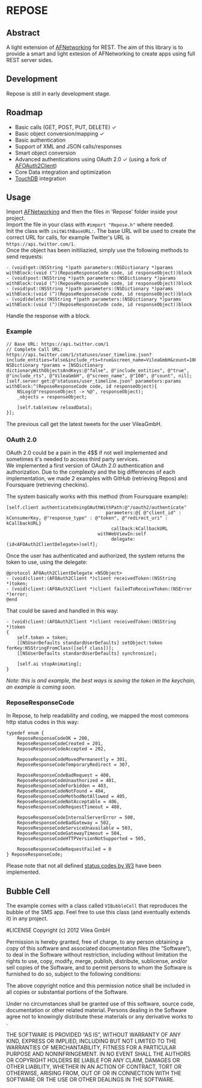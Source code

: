 # REPOSE
## Abstract
A light extension of [AFNetworking](https://github.com/AFNetworking/AFNetworking) for REST.
The aim of this library is to provide a smart and light extesion of AFNetworking to create apps using full REST server sides.

## Development
Repose is still in early development stage.

## Roadmap
- Basic calls (GET, POST, PUT, DELETE) ✓
- Basic object conversion/mapping ✓
- Basic authentication
- Support of XML and JSON calls/responses
- Smart object conversion
- Advanced authentications using OAuth 2.0 ✓ (using a fork of [AFOAuth2Client](https://github.com/bontoJR/AFOAuth2Client))
- Core Data integration and optimization
- [TouchDB](https://github.com/couchbaselabs/TouchDB-iOS) integration

## Usage
Import [AFNetworking](https://github.com/AFNetworking/AFNetworking) and then the files in 'Repose' folder inside your project.<br/>
Import the file in your class with `#import "Repose.h"` where needed.<br/>
Init the class with `initWithBaseURL:`. The base URL will be used to create the correct URL for calls, for example Twitter's URL is `https://api.twitter.com/1`.<br/>
Once the object has been initiliazied, simply use the following methods to send requests:

	- (void)get:(NSString *)path parameters:(NSDictionary *)params withBlock:(void (^)(ReposeResponseCode code, id responseObject))block
	- (void)post:(NSString *)path parameters:(NSDictionary *)params withBlock:(void (^)(ReposeResponseCode code, id responseObject))block
	- (void)put:(NSString *)path parameters:(NSDictionary *)params withBlock:(void (^)(ReposeResponseCode code, id responseObject))block
	- (void)delete:(NSString *)path parameters:(NSDictionary *)params withBlock:(void (^)(ReposeResponseCode code, id responseObject))block

Handle the response with a block.

### Example

	// Base URL: https://api.twitter.com/1
	// Complete Call URL: https://api.twitter.com/1/statuses/user_timeline.json?include_entities=false&include_rts=true&screen_name=VileaGmbH&count=100
    NSDictionary *params = [NSDictionary dictionaryWithObjectsAndKeys:@"false", @"include_entities", @"true", @"include_rts", @"VileaGmbH", @"screen_name", @"100", @"count", nil];
    [self.server get:@"statuses/user_timeline.json" parameters:params withBlock:^(ReposeResponseCode code, id responseObject){
        NSLog(@"responseObject -> %@", responseObject);
        _objects = responseObject;
        
        [self.tableView reloadData];
    }];

The previous call get the latest tweets for the user VileaGmbH.

### OAuth 2.0
OAuth 2.0 could be a pain in the 4$$ if not well implemented and sometimes it's needed to access third party services.<br/>
We implemented a first version of OAuth 2.0 authentication and authorization. Due to the complexity and the big differences of each implementation, we made 2 examples with GitHub (retrieving Repos) and Foursquare (retrieving checkins).

The system basically works with this method (from Foursquare example):

	[self.client authenticateUsingOAuthWithPath:@"/oauth2/authenticate"
                                         parameters:@{ @"client_id" : kConsumerKey, @"response_type" : @"token", @"redirect_uri" : kCallbackURL}
                                           callback:kCallbackURL
                                      withWebViewIn:self
                                           delegate:(id<AFOAuth2ClientDelegate>)self];

Once the user has authenticated and authorized, the system returns the token to use, using the delegate:

	@protocol AFOAuth2ClientDelegate <NSObject>
	- (void)client:(AFOAuth2Client *)client receivedToken:(NSString *)token;
	- (void)client:(AFOAuth2Client *)client failedToReceiveToken:(NSError *)error;
	@end

That could be saved and handled in this way:

	- (void)client:(AFOAuth2Client *)client receivedToken:(NSString *)token
	{
	    self.token = token;
	    [[NSUserDefaults standardUserDefaults] setObject:token forKey:NSStringFromClass([self class])];
	    [[NSUserDefaults standardUserDefaults] synchronize];
	    
	    [self.ai stopAnimating];
	}
*Note: this is and example, the best ways is saving the token in the keychain, an example is coming soon.*

### ReposeResponseCode
In Repose, to help readability and coding, we mapped the most commons http status codes in this way:

	typedef enum {
	    ReposeResponseCodeOK = 200,
	    ReposeResponseCodeCreated = 201,
	    ReposeResponseCodeAccepted = 202,
	    
	    ReposeResponseCodeMovedPermanently = 301,
	    ReposeResponseCodeTemporaryRedirect = 307,
	    
	    ReposeResponseCodeBadRequest = 400,
	    ReposeResponseCodeUnauthorized = 401,
	    ReposeResponseCodeForbidden = 403,
	    ReposeResponseCodeNotFound = 404,
	    ReposeResponseCodeMethodNotAllowed = 405,
	    ReposeResponseCodeNotAcceptable = 406,
	    ReposeResponseCodeRequestTimeout = 408,
	    
	    ReposeResponseCodeInternalServerError = 500,
	    ReposeResponseCodeBadGateway = 502,
	    ReposeResponseCodeServiceUnavailable = 503,
	    ReposeResponseCodeGatewayTimeout = 504,
	    ReposeResponseCodeHTTPVersionNotSupported = 505,
	    
	    ReposeResponseCodeRequestFailed = 0
	} ReposeResponseCode;

Please note that not all defined [status codes by W3](http://www.w3.org/Protocols/rfc2616/rfc2616-sec10.html) have been implemented.

## Bubble Cell
The example comes with a class called `VIBubbleCell` that reproduces the bubble of the SMS app. Feel free to use this class (and eventually extends it) in any project.

#LICENSE
Copyright (c) 2012 Vilea GmbH

Permission is hereby granted, free of charge, to any person obtaining a copy of this software and associated documentation files (the “Software”), to deal in the Software without restriction, including without limitation the rights to use, copy, modify, merge, publish, distribute, sublicense, and/or sell copies of the Software, and to permit persons to whom the Software is furnished to do so, subject to the following conditions:

The above copyright notice and this permission notice shall be included in all copies or substantial portions of the Software.

Under no circumstances shall be granted use of this software, source code, documentation or other related material. Persons dealing in the Software agree not to knowingly distribute these materials or any derivative works to .

THE SOFTWARE IS PROVIDED “AS IS”, WITHOUT WARRANTY OF ANY KIND, EXPRESS OR IMPLIED, INCLUDING BUT NOT LIMITED TO THE WARRANTIES OF MERCHANTABILITY, FITNESS FOR A PARTICULAR PURPOSE AND NONINFRINGEMENT. IN NO EVENT SHALL THE AUTHORS OR COPYRIGHT HOLDERS BE LIABLE FOR ANY CLAIM, DAMAGES OR OTHER LIABILITY, WHETHER IN AN ACTION OF CONTRACT, TORT OR OTHERWISE, ARISING FROM, OUT OF OR IN CONNECTION WITH THE SOFTWARE OR THE USE OR OTHER DEALINGS IN THE SOFTWARE.